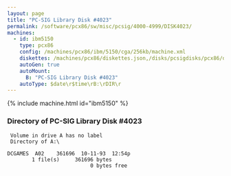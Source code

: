 ```yaml
---
layout: page
title: "PC-SIG Library Disk #4023"
permalink: /software/pcx86/sw/misc/pcsig/4000-4999/DISK4023/
machines:
  - id: ibm5150
    type: pcx86
    config: /machines/pcx86/ibm/5150/cga/256kb/machine.xml
    diskettes: /machines/pcx86/diskettes.json,/disks/pcsigdisks/pcx86/diskettes.json
    autoGen: true
    autoMount:
      B: "PC-SIG Library Disk #4023"
    autoType: $date\r$time\rB:\rDIR\r
---
```


{% include machine.html id="ibm5150" %}

### Directory of PC-SIG Library Disk #4023

     Volume in drive A has no label
     Directory of A:\

    DCGAMES  A02    361696  10-11-93  12:54p
            1 file(s)     361696 bytes
                               0 bytes free
